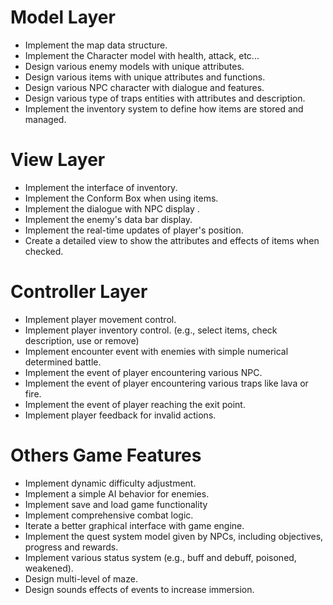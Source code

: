 # Model Layer 
- Implement the map data structure.
- Implement the Character model with health, attack, etc...
- Design various enemy models with unique attributes. 
- Design various items with unique attributes and functions.
- Design various NPC character with dialogue and features.
- Design various type of traps entities with attributes and description.
- Implement the inventory system to define how items are stored and managed.

# View Layer
- Implement the interface of inventory.
- Implement the Conform Box when using items.
- Implement the dialogue with NPC display .
- Implement the enemy's data bar display.
- Implement the real-time updates of player's position.
- Create a detailed view to show the attributes and effects of items when checked.


# Controller Layer
- Implement player movement control.
- Implement player inventory control. (e.g., select items, check description, use or remove)
- Implement encounter event with enemies with simple numerical determined battle.
- Implement the event of player encountering various NPC.
- Implement the event of player encountering various traps like lava or fire.
- Implement the event of player reaching the exit point.
- Implement player feedback for invalid actions.


# Others Game Features
- Implement dynamic difficulty adjustment.
- Implement a simple AI behavior for enemies.
- Implement save and load game functionality
- Implement comprehensive combat logic.
- Iterate a better graphical interface with game engine.
- Implement the quest system model given by NPCs, including objectives, progress and rewards.
- Implement various status system (e.g., buff and debuff, poisoned, weakened).
- Design multi-level of maze.
- Design sounds effects of events to increase immersion.

